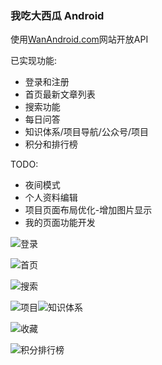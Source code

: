 
### 我吃大西瓜 Android

使用[WanAndroid.com](https://www.wanandroid.com/)网站开放API



已实现功能:

- 登录和注册
- 首页最新文章列表
- 搜索功能
- 每日问答
- 知识体系/项目导航/公众号/项目
- 积分和排行榜

TODO:

- 夜间模式
- 个人资料编辑
- 项目页面布局优化-增加图片显示
- 我的页面功能开发



![登录](https://gitee.com/yuaihen/wcdxg/blob/master/pic/%E7%99%BB%E5%BD%95%E6%B3%A8%E5%86%8C.png)

![首页](pic\首页.png)

![搜索](pic\搜索.png)

![项目](pic\项目.png)![知识体系](pic\知识体系.png)

![收藏](pic\收藏.png)

![积分排行榜](pic\积分排行榜.png)

